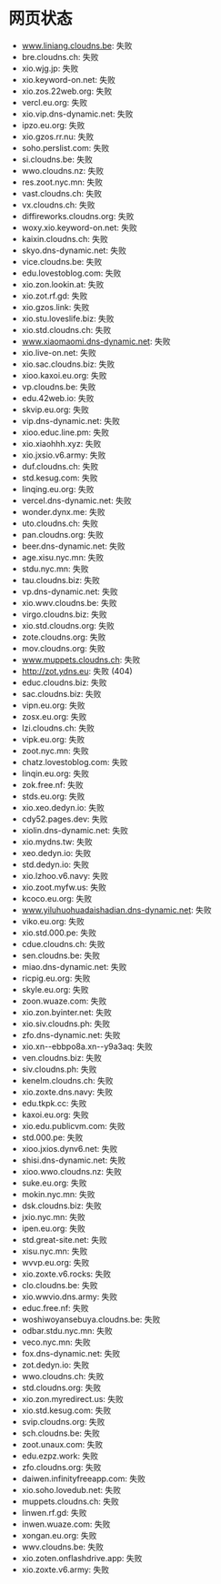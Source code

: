 # 网页状态
- www.liniang.cloudns.be: 失败
- bre.cloudns.ch: 失败
- xio.wjg.jp: 失败
- xio.keyword-on.net: 失败
- xio.zos.22web.org: 失败
- vercl.eu.org: 失败
- xio.vip.dns-dynamic.net: 失败
- ipzo.eu.org: 失败
- xio.gzos.rr.nu: 失败
- soho.perslist.com: 失败
- si.cloudns.be: 失败
- wwo.cloudns.nz: 失败
- res.zoot.nyc.mn: 失败
- vast.cloudns.ch: 失败
- vx.cloudns.ch: 失败
- diffireworks.cloudns.org: 失败
- woxy.xio.keyword-on.net: 失败
- kaixin.cloudns.ch: 失败
- skyo.dns-dynamic.net: 失败
- vice.cloudns.be: 失败
- edu.lovestoblog.com: 失败
- xio.zon.lookin.at: 失败
- xio.zot.rf.gd: 失败
- xio.gzos.link: 失败
- xio.stu.loveslife.biz: 失败
- xio.std.cloudns.ch: 失败
- www.xiaomaomi.dns-dynamic.net: 失败
- xio.live-on.net: 失败
- xio.sac.cloudns.biz: 失败
- xioo.kaxoi.eu.org: 失败
- vp.cloudns.be: 失败
- edu.42web.io: 失败
- skvip.eu.org: 失败
- vip.dns-dynamic.net: 失败
- xioo.educ.line.pm: 失败
- xio.xiaohhh.xyz: 失败
- xio.jxsio.v6.army: 失败
- duf.cloudns.ch: 失败
- std.kesug.com: 失败
- linqing.eu.org: 失败
- vercel.dns-dynamic.net: 失败
- wonder.dynx.me: 失败
- uto.cloudns.ch: 失败
- pan.cloudns.org: 失败
- beer.dns-dynamic.net: 失败
- age.xisu.nyc.mn: 失败
- stdu.nyc.mn: 失败
- tau.cloudns.biz: 失败
- vp.dns-dynamic.net: 失败
- xio.wwv.cloudns.be: 失败
- virgo.cloudns.biz: 失败
- xio.std.cloudns.org: 失败
- zote.cloudns.org: 失败
- mov.cloudns.org: 失败
- www.muppets.cloudns.ch: 失败
- http://zot.ydns.eu: 失败 (404)
- educ.cloudns.biz: 失败
- sac.cloudns.biz: 失败
- vipn.eu.org: 失败
- zosx.eu.org: 失败
- lzi.cloudns.ch: 失败
- vipk.eu.org: 失败
- zoot.nyc.mn: 失败
- chatz.lovestoblog.com: 失败
- linqin.eu.org: 失败
- zok.free.nf: 失败
- stds.eu.org: 失败
- xio.xeo.dedyn.io: 失败
- cdy52.pages.dev: 失败
- xiolin.dns-dynamic.net: 失败
- xio.mydns.tw: 失败
- xeo.dedyn.io: 失败
- std.dedyn.io: 失败
- xio.lzhoo.v6.navy: 失败
- xio.zoot.myfw.us: 失败
- kcoco.eu.org: 失败
- www.yiluhuohuadaishadian.dns-dynamic.net: 失败
- viko.eu.org: 失败
- xio.std.000.pe: 失败
- cdue.cloudns.ch: 失败
- sen.cloudns.be: 失败
- miao.dns-dynamic.net: 失败
- ricpig.eu.org: 失败
- skyle.eu.org: 失败
- zoon.wuaze.com: 失败
- xio.zon.byinter.net: 失败
- xio.siv.cloudns.ph: 失败
- zfo.dns-dynamic.net: 失败
- xio.xn--ebbpo8a.xn--y9a3aq: 失败
- ven.cloudns.biz: 失败
- siv.cloudns.ph: 失败
- kenelm.cloudns.ch: 失败
- xio.zoxte.dns.navy: 失败
- edu.tkpk.cc: 失败
- kaxoi.eu.org: 失败
- xio.edu.publicvm.com: 失败
- std.000.pe: 失败
- xioo.jxios.dynv6.net: 失败
- shisi.dns-dynamic.net: 失败
- xioo.wwo.cloudns.nz: 失败
- suke.eu.org: 失败
- mokin.nyc.mn: 失败
- dsk.cloudns.biz: 失败
- jxio.nyc.mn: 失败
- ipen.eu.org: 失败
- std.great-site.net: 失败
- xisu.nyc.mn: 失败
- wvvp.eu.org: 失败
- xio.zoxte.v6.rocks: 失败
- clo.cloudns.be: 失败
- xio.wwvio.dns.army: 失败
- educ.free.nf: 失败
- woshiwoyansebuya.cloudns.be: 失败
- odbar.stdu.nyc.mn: 失败
- veco.nyc.mn: 失败
- fox.dns-dynamic.net: 失败
- zot.dedyn.io: 失败
- wwo.cloudns.ch: 失败
- std.cloudns.org: 失败
- xio.zon.myredirect.us: 失败
- xio.std.kesug.com: 失败
- svip.cloudns.org: 失败
- sch.cloudns.be: 失败
- zoot.unaux.com: 失败
- edu.ezpz.work: 失败
- zfo.cloudns.org: 失败
- daiwen.infinityfreeapp.com: 失败
- xio.soho.lovedub.net: 失败
- muppets.cloudns.ch: 失败
- linwen.rf.gd: 失败
- inwen.wuaze.com: 失败
- xongan.eu.org: 失败
- wwv.cloudns.be: 失败
- xio.zoten.onflashdrive.app: 失败
- xio.zoxte.v6.army: 失败
